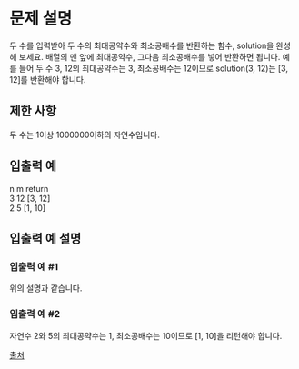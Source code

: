 # 문제 설명

두 수를 입력받아 두 수의 최대공약수와 최소공배수를 반환하는 함수, solution을 완성해 보세요. 배열의 맨 앞에 최대공약수, 그다음 최소공배수를 넣어 반환하면 됩니다. 예를 들어 두 수 3, 12의 최대공약수는 3, 최소공배수는 12이므로 solution(3, 12)는 [3, 12]를 반환해야 합니다.

## 제한 사항

두 수는 1이상 1000000이하의 자연수입니다.

## 입출력 예

n m return  
3 12 [3, 12]  
2 5 [1, 10]

## 입출력 예 설명

### 입출력 예 #1

위의 설명과 같습니다.

### 입출력 예 #2

자연수 2와 5의 최대공약수는 1, 최소공배수는 10이므로 [1, 10]을 리턴해야 합니다.

[출처](https://programmers.co.kr/learn/courses/30/lessons/12940)
